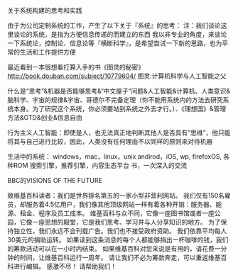 关于系统构建的思考和实践

由于为公司定制系统的工作，产生了以下关于『系统』的思考：
注：我们谈论这里谈论的系统，是指为方便信息传递的而建立的东西
我以非专业的角度，来谈论一下系统论，控制论、信息论等『横断科学』，是希望尝试一下新的思路，也为平常的生活和工作提供方便

最近看到一本很想看打算入手的书《图灵的秘密》<http://book.douban.com/subject/10779604/>
图灵:计算机科学与人工智能之父

什么是“思考”&机器是否能够思考&“中文屋子”问题&人工智能&计算机、人类意识&脑科学、宇宙的规律&宇宙、哥德尔不完备定理（你不能用系统内的方法去研究系统本身。为了研究这个系统，你必须要站到系统之外去才行。）、《理想国》&管理方法&GTD&创业&信息自由

行为主义人工智能：即使是人，也无法真正地判断其他人是否具有“思维”，他只能将其与自己进行比较，因此，人类没有任何理由不以同样的原则来对待机器

生活中的系统：
windows，mac，linux，unix
andirod，iOS, wp, firefoxOS, 各种ROM
搜索引擎，推荐引擎，内容生态平台
书，一次深入的交流



BBC的VISIONS OF THE FUTURE

致维基百科读者：我们是世界排名第五的一家小型非营利网站。 我们仅有150名雇员，却服务着4.5亿用户，我们像其他顶级网站一样有着各种开销：服务器、能源、租金、程序及员工成本。 维基百科与众不同，它像一座图书馆或者一座公园，它像一座思想的殿堂，它是我们思考、学习并与人分享知识的地方。 为了保持独立性，我们永远不会刊载广告。我们也不接受政府资助。 我们依靠平均每人30美元的捐助运转。 如果读到这条消息的每个人都能够捐出一杯咖啡的钱，我们的筹款活动可以在一小时内结束。 如果维基百科对您来说是有用的，请花费一分钟的时间，让维基百科运行一周年。 请让我们不必为筹款奔走，可以重返维基百科进行编辑。 感激不尽！
请帮助我们！  


